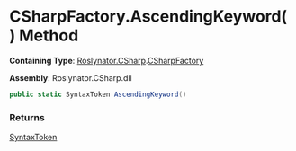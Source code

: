 # CSharpFactory\.AscendingKeyword\(\) Method

**Containing Type**: [Roslynator.CSharp](../../README.md)\.[CSharpFactory](../README.md)

**Assembly**: Roslynator\.CSharp\.dll

```csharp
public static SyntaxToken AscendingKeyword()
```

### Returns

[SyntaxToken](https://docs.microsoft.com/en-us/dotnet/api/microsoft.codeanalysis.syntaxtoken)

